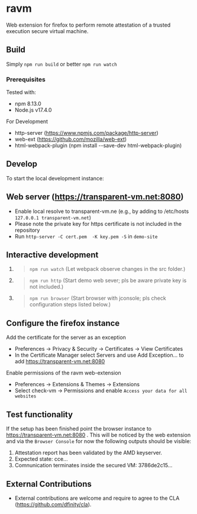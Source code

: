 # ravm 

Web extension for firefox to perform remote attestation of a trusted execution secure virtual machine. 

## Build

Simply `npm run build` or better `npm run watch` 

### Prerequisites

Tested with: 
* npm 8.13.0
* Node.js  v17.4.0

For Development 
* http-server (https://www.npmjs.com/package/http-server)
* web-ext (https://github.com/mozilla/web-ext)
* html-webpack-plugin (npm install --save-dev html-webpack-plugin)

## Develop

To start the local development instance:

## Web server (https://transparent-vm.net:8080)
* Enable local resolve to transparent-vm.ne (e.g., by adding to /etc/hosts `127.0.0.1 transparent-vm.net`) 
* Please note the private key for https certificate is not included in the repository 
* Run `http-server -C cert.pem  -K key.pem -S` in `demo-site`

## Interactive development 

1. > `npm run watch` (Let webpack observe changes in the src folder.)
2. > `npm run http` (Start demo web sever; pls be aware private key is not included.)
3. > `npm run browser` (Start browser with jconsole; pls check configuration steps listed below.)

## Configure the firefox instance

Add the certificate for the server as an exception 
* Preferences -> Privacy & Security -> Certificates -> View Certificates
* In the Certificate Manager select Servers and use Add Exception... to add https://transparent-vm.net:8080 

Enable permissions of the ravm web-extension
* Preferences -> Extensions & Themes -> Extensions 
* Select check-vm -> Permissions and enable `Access your data for all websites` 

## Test functionality 
If the setup has been finished point the browser instance to https://transparent-vm.net:8080 . This will be noticed by the web extension and via the `Browser Console` for now the following outputs should be visible:

1. Attestation report has been validated by the AMD keyserver.
2. Expected state: cce...
3. Comnunication terminates inside the secured VM: 3786de2c15...

## External Contributions 
* External contributions are welcome and require to agree to the CLA (https://github.com/dfinity/cla). 
